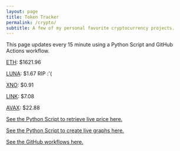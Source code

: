 ```yaml
---
layout: page
title: Token Tracker
permalink: /crypto/
subtitle: A few of my personal favorite cryptocurrency projects.
---
```


 This page updates every 15 minute using a Python Script and GitHub Actions workflow.


<!--BEGINCRYPTOINPUT-->
[ETH](https://smfxfc.github.io/crypto/eth.html): $1621.96

[LUNA](https://smfxfc.github.io/crypto/luna.html): $1.67 RIP :'(

[XNO](https://smfxfc.github.io/crypto/xno.html): $0.91

[LINK](https://smfxfc.github.io/crypto/link.html): $7.08

[AVAX](https://smfxfc.github.io/crypto/avax.html): $22.88

<!--ENDCRYPTOINPUT-->
 
 
[See the Python Script to retrieve live price here.](https://github.com/smfxfc/smfxfc.github.io/blob/master/src/get_cryptos.py)

[See the Python Script to create live graphs here.](https://github.com/smfxfc/smfxfc.github.io/blob/master/src/graph_crypto.py)

[See the GitHub workflows here.](https://github.com/smfxfc/smfxfc.github.io/blob/master/.github/workflows/)
